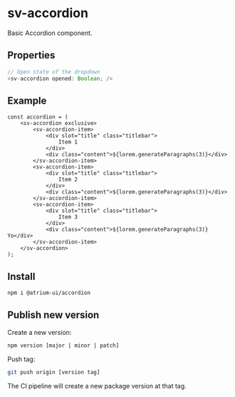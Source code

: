 # sv-accordion

Basic Accordion component.

## Properties

```typescript
// Open state of the dropdown
<sv-accordion opened: Boolean; />
```

## Example

```tsx
const accordion = (
	<sv-accordion exclusive>
		<sv-accordion-item>
			<div slot="title" class="titlebar">
				Item 1
			</div>
			<div class="content">${lorem.generateParagraphs(3)}</div>
		</sv-accordion-item>
		<sv-accordion-item>
			<div slot="title" class="titlebar">
				Item 2
			</div>
			<div class="content">${lorem.generateParagraphs(3)}</div>
		</sv-accordion-item>
		<sv-accordion-item>
			<div slot="title" class="titlebar">
				Item 3
			</div>
			<div class="content">${lorem.generateParagraphs(3)} Yo</div>
		</sv-accordion-item>
	</sv-accordion>
);
```

## Install

```bash
npm i @atrium-ui/accordion
```

## Publish new version

Create a new version:

```bash
npm version [major | minor | patch]
```

Push tag:

```bash
git push origin [version tag]
```

The CI pipeline will create a new package version at that tag.
